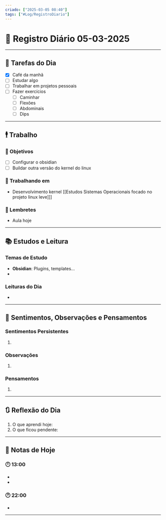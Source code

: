 ```yaml
---
criado: ["2025-03-05 08:40"]
tags: ["#Log/RegistroDiario"]
---
```


# 📅 Registro Diário  05-03-2025

---

## 🔷 Tarefas do Dia
- [x] Café da manhã
- [ ] Estudar algo
- [ ] Trabalhar em projetos pessoais
- [ ] Fazer exercícios
  - [ ] Caminhar
  - [ ] Flexões
  - [ ] Abdominais
  - [ ] Dips

---

## 🕴 Trabalho
### 🎯 Objetivos
- [ ] Configurar o obsidian
- [ ] Buildar outra versão do kernel do linux

### 🚀 Trabalhando em
- Desenvolvimento kernel [[Estudos Sistemas Operacionais focado no projeto linux leve]]]

### 📕 Lembretes
- Aula hoje

---

## 📚 Estudos e Leitura
### Temas de Estudo
- **Obsidian**: Plugins, templates...
- 

### Leituras do Dia
- 

---

## 💬 Sentimentos, Observações e Pensamentos 
### Sentimentos Persistentes
1. 

### Observações
1. 

### Pensamentos
1. 

---

## 🔃 Reflexão do Dia
1. O que aprendi hoje:
2. O que ficou pendente:

---

## 📝 Notas de Hoje
### 🕛 13:00
- 
- 

### 🕐 22:00
- 

---

